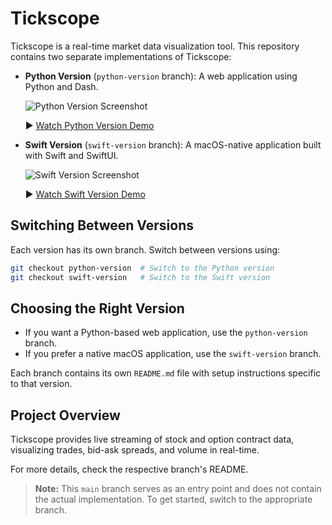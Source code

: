 # Tickscope

Tickscope is a real-time market data visualization tool. This repository contains two separate implementations of Tickscope:

- **Python Version** (`python-version` branch): A web application using Python and Dash.
  
  ![Python Version Screenshot](images/python-screenshot.png)

  ▶️ [Watch Python Version Demo](https://youtu.be/jjH9sx_A8j4?vq=hd2160)

- **Swift Version** (`swift-version` branch): A macOS-native application built with Swift and SwiftUI.

  ![Swift Version Screenshot](images/swift-screenshot.png)

  ▶️ [Watch Swift Version Demo](https://youtu.be/gcE7muerhAI?vq=hd2160)

## Switching Between Versions

Each version has its own branch. Switch between versions using:

```bash
git checkout python-version  # Switch to the Python version
git checkout swift-version   # Switch to the Swift version
```

## Choosing the Right Version

- If you want a Python-based web application, use the `python-version` branch.
- If you prefer a native macOS application, use the `swift-version` branch.

Each branch contains its own `README.md` file with setup instructions specific to that version.

## Project Overview

Tickscope provides live streaming of stock and option contract data, visualizing trades, bid-ask spreads, and volume in real-time.

For more details, check the respective branch's README.

> **Note:** This `main` branch serves as an entry point and does not contain the actual implementation. To get started, switch to the appropriate branch.
